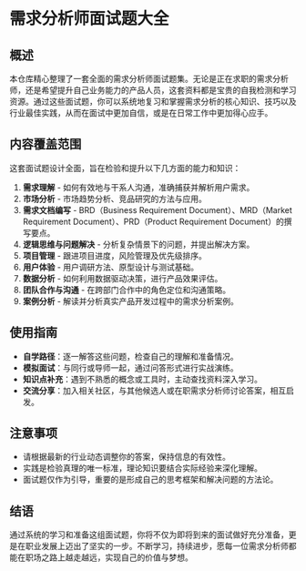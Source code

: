 # 需求分析师面试题大全

## 概述

本仓库精心整理了一套全面的需求分析师面试题集。无论是正在求职的需求分析师，还是希望提升自己业务能力的产品人员，这套资料都是宝贵的自我检测和学习资源。通过这些面试题，你可以系统地复习和掌握需求分析的核心知识、技巧以及行业最佳实践，从而在面试中更加自信，或是在日常工作中更加得心应手。

## 内容覆盖范围

这套面试题设计全面，旨在检验和提升以下几方面的能力和知识：

1. **需求理解** - 如何有效地与干系人沟通，准确捕获并解析用户需求。
2. **市场分析** - 市场趋势分析、竞品研究的方法与应用。
3. **需求文档编写** - BRD（Business Requirement Document）、MRD（Market Requirement Document）、PRD（Product Requirement Document）的撰写要点。
4. **逻辑思维与问题解决** - 分析复杂情景下的问题，并提出解决方案。
5. **项目管理** - 跟进项目进度，风险管理及优先级排序。
6. **用户体验** - 用户调研方法、原型设计与测试基础。
7. **数据分析** - 如何利用数据驱动决策，进行产品效果评估。
8. **团队合作与沟通** - 在跨部门合作中的角色定位和沟通策略。
9. **案例分析** - 解读并分析真实产品开发过程中的需求分析案例。

## 使用指南

- **自学路径**：逐一解答这些问题，检查自己的理解和准备情况。
- **模拟面试**：与同行或导师一起，通过问答形式进行实战演练。
- **知识点补充**：遇到不熟悉的概念或工具时，主动查找资料深入学习。
- **交流分享**：加入相关社区，与其他候选人或在职需求分析师讨论答案，相互启发。

## 注意事项

- 请根据最新的行业动态调整你的答案，保持信息的有效性。
- 实践是检验真理的唯一标准，理论知识要结合实际经验来深化理解。
- 面试题仅作为引导，重要的是形成自己的思考框架和解决问题的方法论。

## 结语

通过系统的学习和准备这组面试题，你将不仅为即将到来的面试做好充分准备，更是在职业发展上迈出了坚实的一步。不断学习，持续进步，愿每一位需求分析师都能在职场之路上越走越远，实现自己的价值与梦想。